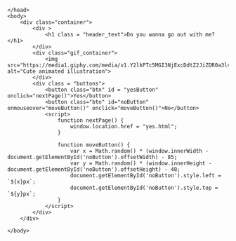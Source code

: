 
<!DOCTYPE html>
<html lang="en">
    <head>
        <link rel="stylesheet" href="./styles.css">
        
    </head> 
    <body>
        <div class="container">
            <div >
                <h1 class = "header_text">Do you wanna go out with me?</h1>
            </div>
            <div class="gif_container">
                <img src="https://media1.giphy.com/media/v1.Y2lkPTc5MGI3NjExcDdtZ2JiZDR0a3lvMWF4OG8yc3p6Ymdvd3g2d245amdveDhyYmx6eCZlcD12MV9pbnRlcm5hbF9naWZfYnlfaWQmY3Q9cw/cLS1cfxvGOPVpf9g3y/giphy.gif" alt="Cute animated illustration">
            </div>
            <div class = "buttons">
                <button class="btn" id = "yesButton" onclick="nextPage()">Yes</button>
                <button class="btn" id="noButton" onmouseover="moveButton()" onclick="moveButton()">No</button>
                <script>
                    function nextPage() {
                        window.location.href = "yes.html";
                    }
                    
                    function moveButton() {
                        var x = Math.random() * (window.innerWidth - document.getElementById('noButton').offsetWidth) - 85;
                        var y = Math.random() * (window.innerHeight - document.getElementById('noButton').offsetHeight) - 48;
                        document.getElementById('noButton').style.left = `${x}px`;
                        document.getElementById('noButton').style.top = `${y}px`;
                    }
                </script> 
            </div>
        </div>
       
    </body> 
</html>
